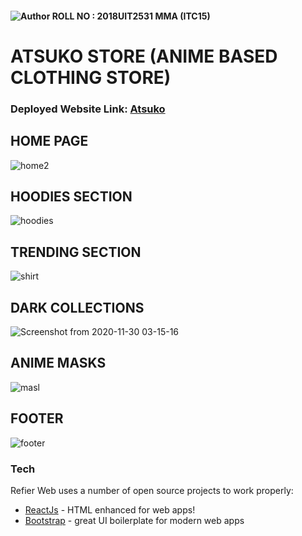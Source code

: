 ####  ![Author](https://img.shields.io/badge/author-Brijesh%20Burfal-lightgrey.svg?colorB=9900cc&style=flat-square) ROLL NO : 2018UIT2531  MMA (ITC15)
# ATSUKO STORE (ANIME BASED CLOTHING STORE)
### Deployed Website Link: [Atsuko]

## HOME PAGE
![home2](https://user-images.githubusercontent.com/56060354/100554464-d132b800-32ba-11eb-9617-7e32c6b102f9.png)

## HOODIES SECTION
![hoodies](https://user-images.githubusercontent.com/56060354/100554473-d7289900-32ba-11eb-8ff3-1ec51ff11efa.png)

## TRENDING SECTION
![shirt](https://user-images.githubusercontent.com/56060354/100554474-d859c600-32ba-11eb-99a7-09fd1794c46f.png)

## DARK COLLECTIONS 
![Screenshot from 2020-11-30 03-15-16](https://user-images.githubusercontent.com/56060354/100554470-d5f76c00-32ba-11eb-9846-d0a4265d96ea.png)


## ANIME MASKS
![masl](https://user-images.githubusercontent.com/56060354/100554472-d6900280-32ba-11eb-85a4-377945553330.png)

## FOOTER 
![footer](https://user-images.githubusercontent.com/56060354/100554468-d4c63f00-32ba-11eb-8ddc-5c027a00df65.png)


### Tech

Refier Web uses a number of open source projects to work properly:

* [ReactJs] - HTML enhanced for web apps!
* [Bootstrap] - great UI boilerplate for modern web apps



 [Atsuko]:<https://burfal18.github.io/Atsuko-Store>
  [ReactJs]: <http://reactjs.org>
   [BootStrap]:<https://getbootstrap.com/docs/4.0>

